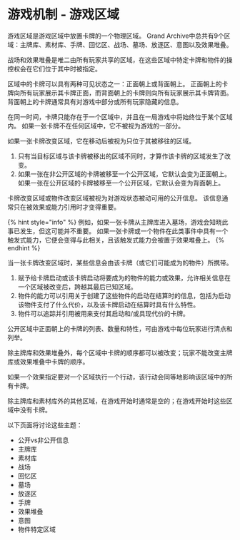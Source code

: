 # 游戏机制 - 游戏区域

游戏区域是游戏区域中放置卡牌的一个物理区域。 Grand Archive中总共有9个区域：主牌库、素材库、手牌、回忆区、战场、墓场、放逐区、意图以及效果堆叠。

战场和效果堆叠是唯二由所有玩家共享的区域，在这些区域中特定卡牌和物件的操控权会在它们位于其中时被指定。

区域中的卡牌可以具有两种可见状态之一：正面朝上或背面朝上。 正面朝上的卡牌向所有玩家展示其卡牌正面，而背面朝上的卡牌则向所有玩家展示其卡牌背面。 背面朝上的卡牌通常具有对游戏中部分或所有玩家隐藏的信息。

在同一时间，卡牌只能存在于一个区域中，并且在一局游戏中将始终位于某个区域内。 如果一张卡牌不在任何区域中，它不被视为游戏的一部分。

如果一张卡牌改变区域，它在移动后被视为只位于其被移往的区域。

1. 只有当目标区域与该卡牌被移出的区域不同时，才算作该卡牌的区域发生了改变。
2. 如果一张在非公开区域的卡牌被移至一个公开区域，它默认会变为正面朝上。 如果一张在公开区域的卡牌被移至一个公开区域，它默认会变为背面朝上。

卡牌改变区域或物件改变区域被视为对游戏状态被动可用的公开信息。 该信息通常只在被效果或能力引用时才变得重要。

{% hint style="info" %}
例如，如果一张卡牌从主牌库进入墓场，游戏会知晓此事已发生，但这可能并不重要。 如果一张卡牌或一个物件在此类事件中具有一个触发式能力，它便会变得与此相关，且该触发式能力会被置于效果堆叠上。
{% endhint %}

当一张卡牌改变区域时，某些信息会由该卡牌（或它们可能成为的物件）所携带。

1. 赋予给卡牌启动或该卡牌启动将要成为的物件的能力或效果，允许相关信息在一个区域被改变后，跨越其最后已知区域。
2. 物件的能力可以引用关于创建了这些物件的启动在结算时的信息，包括为启动该物件支付了什么代价，以及该卡牌启动在结算时具有什么特性。
3. 物件可以追踪并引用被用来支付其启动和/或具现代价的卡牌。

公开区域中正面朝上的卡牌的列表、数量和特性，可由游戏中每位玩家进行清点和列举。

除主牌库和效果堆叠外，每个区域中卡牌的顺序都可以被改变；玩家不能改变主牌库或效果堆叠中卡牌的顺序。

如果一个效果指定要对一个区域执行一个行动，该行动会同等地影响该区域中的所有卡牌。

除主牌库和素材库外的其他区域，在游戏开始时通常是空的；在游戏开始时这些区域中没有卡牌。



以下页面将讨论这些主题：

* 公开vs非公开信息
* 主牌库
* 素材库
* 战场
* 回忆区
* 墓场
* 放逐区
* 手牌
* 效果堆叠
* 意图
* 物件特定区域
